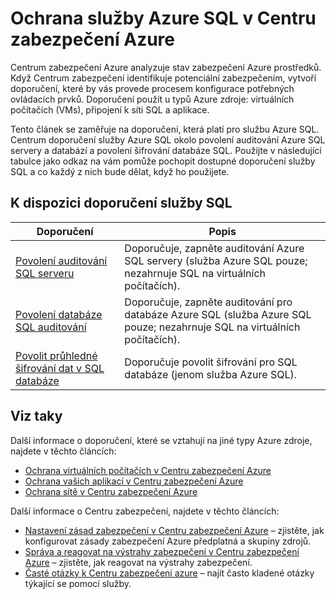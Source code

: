 <properties
   pageTitle="Ochrana služby Azure SQL v Centru zabezpečení Azure | Microsoft Azure"
   description="Tento dokument adresy doporučení v Centru zabezpečení Azure, které pomáhají chránit služby Azure SQL a ponechání souladu s zásady zabezpečení."
   services="security-center"
   documentationCenter="na"
   authors="TerryLanfear"
   manager="MBaldwin"
   editor=""/>

<tags
   ms.service="security-center"
   ms.devlang="na"
   ms.topic="article"
   ms.tgt_pltfrm="na"
   ms.workload="na"
   ms.date="08/04/2016"
   ms.author="terrylan"/>

# <a name="protecting-azure-sql-service-in-azure-security-center"></a>Ochrana služby Azure SQL v Centru zabezpečení Azure

Centrum zabezpečení Azure analyzuje stav zabezpečení Azure prostředků. Když Centrum zabezpečení identifikuje potenciální zabezpečením, vytvoří doporučení, které by vás provede procesem konfigurace potřebných ovládacích prvků.  Doporučení použít u typů Azure zdroje: virtuálních počítačích (VMs), připojení k síti SQL a aplikace.

Tento článek se zaměřuje na doporučení, která platí pro službu Azure SQL.  Centrum doporučení služby Azure SQL okolo povolení auditování Azure SQL servery a databází a povolení šifrování databáze SQL.  Použijte v následující tabulce jako odkaz na vám pomůže pochopit dostupné doporučení služby SQL a co každý z nich bude dělat, když ho použijete.

## <a name="available-sql-service-recommendations"></a>K dispozici doporučení služby SQL

|Doporučení|Popis|
|-----|-----|
|[Povolení auditování SQL serveru](security-center-enable-auditing-on-sql-servers.md)|Doporučuje, zapněte auditování Azure SQL servery (služba Azure SQL pouze; nezahrnuje SQL na virtuálních počítačích).|
|[Povolení databáze SQL auditování](security-center-enable-auditing-on-sql-databases.md)|Doporučuje, zapněte auditování pro databáze Azure SQL (služba Azure SQL pouze; nezahrnuje SQL na virtuálních počítačích).|
|[Povolit průhledné šifrování dat v SQL databáze](security-center-enable-transparent-data-encryption.md)|Doporučuje povolit šifrování pro SQL databáze (jenom služba Azure SQL).|

## <a name="see-also"></a>Viz taky

Další informace o doporučení, které se vztahují na jiné typy Azure zdroje, najdete v těchto článcích:

- [Ochrana virtuálních počítačích v Centru zabezpečení Azure](security-center-virtual-machine-recommendations.md)
- [Ochrana vašich aplikací v Centru zabezpečení Azure](security-center-application-recommendations.md)
- [Ochrana sítě v Centru zabezpečení Azure](security-center-network-recommendations.md)

Další informace o Centru zabezpečení, najdete v těchto článcích:

- [Nastavení zásad zabezpečení v Centru zabezpečení Azure](security-center-policies.md) – zjistěte, jak konfigurovat zásady zabezpečení Azure předplatná a skupiny zdrojů.
- [Správa a reagovat na výstrahy zabezpečení v Centru zabezpečení Azure](security-center-managing-and-responding-alerts.md) – zjistěte, jak reagovat na výstrahy zabezpečení.
- [Časté otázky k Centru zabezpečení azure](security-center-faq.md) – najít často kladené otázky týkající se pomocí služby.

